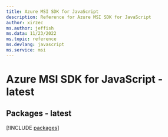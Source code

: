 ```yaml
---
title: Azure MSI SDK for JavaScript
description: Reference for Azure MSI SDK for JavaScript
author: xirzec
ms.author: jeffish
ms.data: 11/23/2022
ms.topic: reference
ms.devlang: javascript
ms.service: msi
---
```

# Azure MSI SDK for JavaScript - latest
## Packages - latest
[!INCLUDE [packages](msi-index.md)]